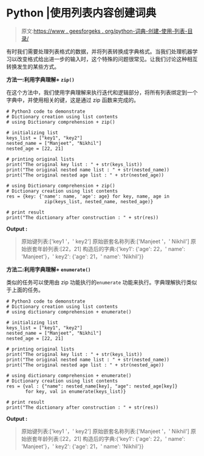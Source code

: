 # Python |使用列表内容创建词典

> 原文:[https://www . geesforgeks . org/python-词典-创建-使用-列表-目录/](https://www.geeksforgeeks.org/python-dictionary-creation-using-list-contents/)

有时我们需要处理列表格式的数据，并将列表转换成字典格式。当我们处理机器学习以改变格式给出进一步的输入时，这个特殊的问题很常见。让我们讨论这种相互转换发生的某些方式。

**方法一:利用字典理解+ `zip()`**

在这个方法中，我们使用字典理解来执行迭代和逻辑部分，将所有列表绑定到一个字典中，并使用相关的键，这是通过 zip 函数来完成的。

```
# Python3 code to demonstrate
# Dictionary creation using list contents
# using Dictionary comprehension + zip()

# initializing list
keys_list = ["key1", "key2"]
nested_name = ["Manjeet", "Nikhil"]
nested_age = [22, 21]

# printing original lists
print("The original key list : " + str(keys_list))
print("The original nested name list : " + str(nested_name))
print("The original nested age list : " + str(nested_age))

# using Dictionary comprehension + zip()
# Dictionary creation using list contents
res = {key: {'name': name, 'age': age} for key, name, age in
              zip(keys_list, nested_name, nested_age)}

# print result
print("The dictionary after construction : " + str(res))
```

**Output :**

> 原始键列表:['key1 '，' key2']
> 原始嵌套名称列表:['Manjeet '，' Nikhil']
> 原始嵌套年龄列表:[22，21]
> 构造后的字典:{'key1': {'age': 22，' name': 'Manjeet'}，' key2': {'age': 21，' name': 'Nikhil'}}

**方法二:利用字典理解+ `enumerate()`**

类似的任务可以使用由 zip 功能执行的`enumerate` 功能来执行。字典理解执行类似于上面的任务。

```
# Python3 code to demonstrate
# Dictionary creation using list contents
# using dictionary comprehension + enumerate()

# initializing list
keys_list = ["key1", "key2"]
nested_name = ["Manjeet", "Nikhil"]
nested_age = [22, 21]

# printing original lists
print("The original key list : " + str(keys_list))
print("The original nested name list : " + str(nested_name))
print("The original nested age list : " + str(nested_age))

# using dictionary comprehension + enumerate()
# Dictionary creation using list contents
res = {val : {"name": nested_name[key], "age": nested_age[key]}
       for key, val in enumerate(keys_list)}

# print result
print("The dictionary after construction : " + str(res))
```

**Output :**

> 原始键列表:['key1 '，' key2']
> 原始嵌套名称列表:['Manjeet '，' Nikhil']
> 原始嵌套年龄列表:[22，21]
> 构造后的字典:{'key1': {'age': 22，' name': 'Manjeet'}，' key2': {'age': 21，' name': 'Nikhil'}}